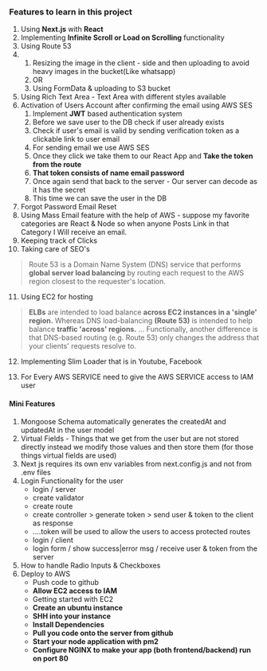 ### Features to learn in this project

1. Using **Next.js** with **React**
2. Implementing **Infinite Scroll or Load on Scrolling** functionality
3. Using Route 53
4. 1. Resizing the image in the client - side and then uploading to avoid heavy images in the bucket(Like whatsapp)
   2. OR
   3. Using FormData & uploading to S3 bucket
5. Using Rich Text Area - Text Area with different styles available
6. Activation of Users Account after confirming the email using AWS SES
   1. Implement **JWT** based authentication system
   2. Before we save user to the DB check if user already exists
   3. Check if user's email is valid by sending verification token as a clickable link to user email
   4. For sending email we use AWS SES
   5. Once they click we take them to our React App and **Take the token from the route**
   6. **That token consists of name email password**
   7. Once again send that back to the server - Our server can decode as it has the secret
   8. This time we can save the user in the DB
7. Forgot Password Email Reset
8. Using Mass Email feature with the help of AWS - suppose my favorite categories are React & Node so when anyone Posts Link in that Category I Will receive an email.
9. Keeping track of Clicks
10. Taking care of SEO's

> Route 53 is a Domain Name System (DNS) service that performs **global server load balancing** by routing each request to the AWS region closest to the requester's location.

11. Using EC2 for hosting

> **ELBs** are intended to load balance **across EC2 instances in a 'single' region.** Whereas DNS load-balancing **(Route 53)** is intended to help balance **traffic 'across' regions.** ... Functionally, another difference is that DNS-based routing (e.g. Route 53) only changes the address that your clients' requests resolve to.

12. Implementing Slim Loader that is in Youtube, Facebook

13. For Every AWS SERVICE need to give the AWS SERVICE access to IAM user

#### Mini Features

1. Mongoose Schema automatically generates the createdAt and updatedAt in the user model
2. Virtual Fields - Things that we get from the user but are not stored directly instead we modify those values and then store them (for those things virtual fields are used)
3. Next js requires its own env variables from next.config.js and not from .env files
4. Login Functionality for the user
   - login / server
   - create validator
   - create route
   - create controller > generate token > send user & token to the client as response
   - ....token will be used to allow the users to access protected routes
   - login / client
   - login form / show success|error msg / receive user & token from the server
5. How to handle Radio Inputs & Checkboxes
6. Deploy to AWS
   - Push code to github
   - **Allow EC2 access to IAM**
   - Getting started with EC2
   - **Create an ubuntu instance**
   - **SHH into your instance**
   - **Install Dependencies**
   - **Pull you code onto the server from github**
   - **Start your node application with pm2**
   - **Configure NGINX to make your app (both frontend/backend) run on port 80**

